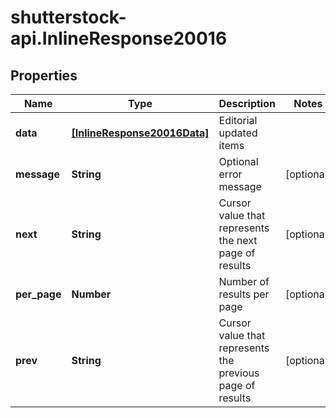 # shutterstock-api.InlineResponse20016

## Properties
Name | Type | Description | Notes
------------ | ------------- | ------------- | -------------
**data** | [**[InlineResponse20016Data]**](InlineResponse20016Data.md) | Editorial updated items | 
**message** | **String** | Optional error message | [optional] 
**next** | **String** | Cursor value that represents the next page of results | [optional] 
**per_page** | **Number** | Number of results per page | [optional] 
**prev** | **String** | Cursor value that represents the previous page of results | [optional] 


